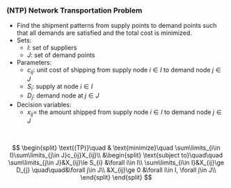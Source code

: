 ### (NTP) Network Transportation Problem
- Find the shipment patterns from supply points to demand points such that all demands are satisfied and the total cost is minimized.
- Sets:
    - $I$: set of suppliers
    - $J$: set of demand points
- Parameters:
    - $c_{ij}$: unit cost of shipping from supply node $i\in I$ to demand node $j\in J$
    - $S_i$: supply at node $i\in I$
    - $D_j$: demand node at $j\in J$
- Decision variables:
    - $x_{ij}=$ the amount shipped from supply node $i\in I$ to demand node $j\in J$

<br>

$$
\begin{split}
\text{(TP)}\quad & \text{minimize}\quad \sum\limits_{i\in I}\sum\limits_{j\in J}c_{ij}X_{ij}\\
&\begin{split}
\text{subject to}\quad\quad \sum\limits_{j\in J}&X_{ij}\le S_{i} &\forall i\in I\\
   \sum\limits_{i\in I}&X_{ij}\ge D_{j} \quad\quad&\forall j\in J\\
                       &X_{ij}\ge 0     &\forall i\in I, \forall j\in J\\ 
\end{split}
\end{split}
$$
